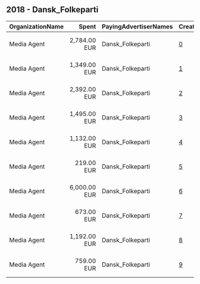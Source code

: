 ## 2018 - Dansk_Folkeparti 
|OrganizationName|Spent|PayingAdvertiserNames|CreativeUrls|Impressions|Genders|AgeBrackets|CountryCodes|BillingAddresses|CandidateBallotInformation|
|:---|---:|:---|:---|---:|:---|:---|:---|:---|:---|
|Media Agent|2,784.00 EUR|Dansk_Folkeparti|[0](https://www.snap.com/political-ads/asset/1b8bbfc7891c6415a58794349c873e2475eccb2d7fee5df5f80e76d4ea79bb5b?mediaType=mp4)|908,208||17+|denmark|"Østre alle 2 ,Værløse ,3500,DK"||
|Media Agent|1,349.00 EUR|Dansk_Folkeparti|[1](https://www.snap.com/political-ads/asset/11284807b288ee0fad971b4907c495178de7e18764d8f0a37a5bcddf6a5ccc5d?mediaType=mp4)|390,135||17+|denmark|"Østre alle 2 ,Værløse ,3500,DK"||
|Media Agent|2,392.00 EUR|Dansk_Folkeparti|[2](https://www.snap.com/political-ads/asset/3bdeeb42c5e2a562d38ad4aa0f5f34ae40a273d87f90e7d10d762aac824454d0?mediaType=mp4)|658,619|||denmark|"Østre alle 2 ,Værløse ,3500,DK"||
|Media Agent|1,495.00 EUR|Dansk_Folkeparti|[3](https://www.snap.com/political-ads/asset/40b0a3a9e65c600a6a69a5c6b3aeb8a0bf37779a73fc5b2fedf23aff1b2a4b75?mediaType=mp4)|443,631|||denmark|"Østre alle 2 ,Værløse ,3500,DK"||
|Media Agent|1,132.00 EUR|Dansk_Folkeparti|[4](https://www.snap.com/political-ads/asset/6b348f0be2cdc98ea9f7ff67ec1378b28f844ac9c924ca67f3af204f736de44a?mediaType=mp4)|490,719|||denmark|"Østre alle 2 ,Værløse ,3500,DK"||
|Media Agent|219.00 EUR|Dansk_Folkeparti|[5](https://www.snap.com/political-ads/asset/5accf5f6598290a14ae1b31a0e831c6588853bc735c88bf7c2edf2cbd93f44d2?mediaType=mp4)|108,884|||denmark|"Østre alle 2 ,Værløse ,3500,DK"||
|Media Agent|6,000.00 EUR|Dansk_Folkeparti|[6](https://www.snap.com/political-ads/asset/27d6611896d7181fa51dfaefefc6dadda30b5e524c580ed2cbc5917bd3b025a6?mediaType=mp4)|2,080,852|||denmark|"Østre alle 2 ,Værløse ,3500,DK"||
|Media Agent|673.00 EUR|Dansk_Folkeparti|[7](https://www.snap.com/political-ads/asset/5161524be448e1d84a480961a4bacd6b769ea9873e7bdddad4a9a6981d6e486e?mediaType=mp4)|223,919||17+|denmark|"Østre alle 2 ,Værløse ,3500,DK"||
|Media Agent|1,192.00 EUR|Dansk_Folkeparti|[8](https://www.snap.com/political-ads/asset/5966ae96ab0928f07be55b6c1b02f6ebfe21ab2c8cd5017aceaa5df616b82ff6?mediaType=mp4)|391,140||17+|denmark|"Østre alle 2 ,Værløse ,3500,DK"||
|Media Agent|759.00 EUR|Dansk_Folkeparti|[9](https://www.snap.com/political-ads/asset/68ef6b56b6c675edeea0e9678a09a060d939d92a5291aff46fc1d88d59204827?mediaType=mp4)|285,071|||denmark|"Østre alle 2 ,Værløse ,3500,DK"||
